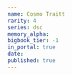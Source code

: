 ```yaml
---
name: Cosmo Traitt
rarity: 4
series: dsc
memory_alpha:
bigbook_tier: -1
in_portal: true
date:
published: true
---
```



